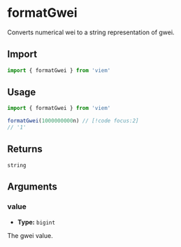 <!-- TODO: convert `gweiToDisplay` to `formatGwei`. -->

# formatGwei

Converts numerical wei to a string representation of gwei.

## Import

```ts
import { formatGwei } from 'viem'
```

## Usage

```ts
import { formatGwei } from 'viem'

formatGwei(1000000000n) // [!code focus:2]
// '1'
```

## Returns

`string`

## Arguments

### value

- **Type:** `bigint`

The gwei value.